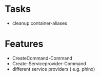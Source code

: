 # Tasks
- cleanup container-aliases


# Features
- CreateCommand-Command
- Create-Serviceprovider-Command
- different service providers ( e.g. phinx)
